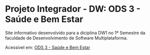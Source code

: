 # Projeto Integrador - DW: ODS 3 - Saúde e Bem Estar

Site informativo desenvolvido para a diciplina DW1 no 1º Semestre da faculdade de Desenvolvimento de Software Multiplataforma.

Acessível em: [ODS 3 - Saúde e Bem Estar](https://aasjunior.github.io/pi)
